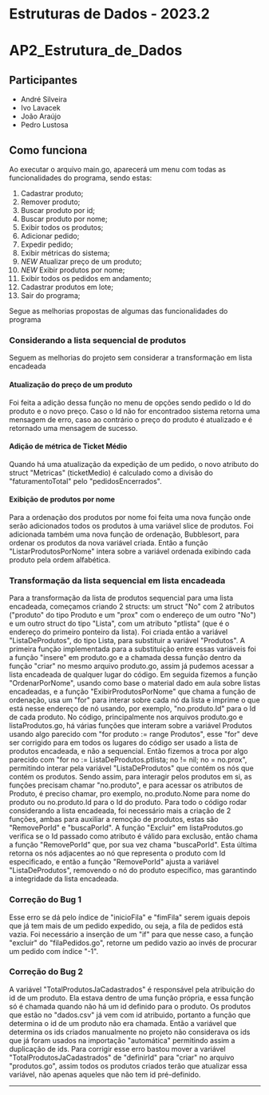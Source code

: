 # Estruturas de Dados - 2023.2

# AP2_Estrutura_de_Dados

## Participantes
- André Silveira
- Ivo Lavacek
- João Araújo
- Pedro Lustosa

## Como funciona
Ao executar o arquivo main.go, aparecerá um menu com todas as funcionalidades do programa, sendo estas:

1. Cadastrar produto;
2. Remover produto;
3. Buscar produto por id;
4. Buscar produto por nome;
5. Exibir todos os produtos;
6. Adicionar pedido;
7. Expedir pedido;
8. Exibir métricas do sistema;
9. *NEW* Atualizar preço de um produto;
10. *NEW* Exibir produtos por nome;
20. Exibir todos os pedidos em andamento;
21. Cadastrar produtos em lote;
100. Sair do programa;

Segue as melhorias propostas de algumas das funcionalidades do programa

### Considerando a lista sequencial de produtos

Seguem as melhorias do projeto sem considerar a transformação em lista encadeada

#### Atualização do preço de um produto

Foi feita a adição dessa função no menu de opções sendo pedido o Id do produto e o novo preço. Caso o Id não for encontradoo sistema retorna uma mensagem de erro, caso ao contrário o preço do produto é atualizado e é retornado uma mensagem de sucesso.  

#### Adição de métrica de Ticket Médio

Quando há uma atualização da expedição de um pedido, o novo atributo do struct "Metricas" (ticketMedio) é calculado como a divisão do "faturamentoTotal" pelo "pedidosEncerrados".

#### Exibição de produtos por nome

Para a ordenação dos produtos por nome foi feita uma nova função onde serão adicionados todos os produtos à uma variável slice de produtos. Foi adicionada também uma nova função de ordenação, Bubblesort, para ordenar os produtos da nova variável criada. Então a função "ListarProdutosPorNome" intera sobre a variável ordenada exibindo cada produto pela ordem alfabética.   

### Transformação da lista sequencial em lista encadeada

Para a transformação da lista de produtos sequencial para uma lista encadeada, começamos criando 2 structs: um struct "No" com 2 atributos ("produto" do tipo Produto e um "prox" com o endereço de um outro "No") e um outro struct do tipo "Lista", com um atributo "ptlista" (que é o endereço do primeiro ponteiro da lista).
Foi criada então a variável "ListaDeProdutos", do tipo Lista, para substituir a variável "Produtos".
A primeira função implementada para a substituição entre essas variáveis foi a função "insere" em produto.go e a chamada dessa função dentro da função "criar" no mesmo arquivo produto.go, assim já pudemos acessar a lista encadeada de qualquer lugar do código.
Em seguida fizemos a função "OrdenarPorNome", usando como base o material dado em aula sobre listas encadeadas, e a função "ExibirProdutosPorNome" que chama a função de ordenação, usa um "for" para interar sobre cada nó da lista e imprime o que está nesse endereço de nó usando, por exemplo, "no.produto.Id" para o Id de cada produto.
No código, principalmente nos arquivos produto.go e listaProdutos.go, há várias funções que interam sobre a variável Produtos usando algo parecido com "for produto := range Produtos", esse "for" deve ser corrigido para em todos os lugares do código ser usado a lista de produtos encadeada, e não a sequencial. Então fizemos a troca por algo parecido com "for no := ListaDeProdutos.ptlista; no != nil; no = no.prox", permitindo interar pela variável "ListaDeProdutos" que contém os nós que contém os produtos. Sendo assim, para interagir pelos produtos em si, as funções precisam chamar "no.produto", e para acessar os atributos de Produto, é preciso chamar, pro exemplo, no.produto.Nome para nome do produto ou no.produto.Id para o Id do produto.
Para todo o código rodar considerando a lista encadeada, foi necessário mais a criação de 2 funções, ambas para auxiliar a remoção de produtos, estas são "RemovePorId" e "buscaPorId".
A função "Excluir" em listaProdutos.go verifica se o Id passado como atributo é válido para exclusão, então chama a função "RemovePorId" que, por sua vez chama "buscaPorId". Esta última retorna os nós adjacentes ao nó que representa o produto com Id especificado, e então a função "RemovePorId" ajusta a variável "ListaDeProdutos", removendo o nó do produto específico, mas garantindo a integridade da lista encadeada.

### Correção do Bug 1

Esse erro se dá pelo índice de "inicioFila" e "fimFila" serem iguais depois que já tem mais de um pedido expedido, ou seja, a fila de pedidos está vazia. Foi necessário a inserção de um "if" para que nesse caso, a função "excluir" do "filaPedidos.go", retorne um pedido vazio ao invés de procurar um pedido com índice "-1". 

### Correção do Bug 2

A variável "TotalProdutosJaCadastrados" é responsável pela atribuição do id de um produto. Ela estava dentro de uma função própria, e essa função só é chamada quando não há um id definido para o produto. 
Os produtos que estão no "dados.csv" já vem com id atribuido, portanto a função que determina o id de um produto não era chamada. Então a variável que determina os ids criados manualmente no projeto não considerava os ids que já foram usados na importação "automática" permitindo assim a duplicação de ids.
Para corrigir esse erro bastou mover 
a variável "TotalProdutosJaCadastrados" de "definirId" para "criar" no arquivo "produtos.go", assim todos os produtos criados terão que atualizar essa variável, não apenas aqueles que não tem id pré-definido.          



------------------------------------------

